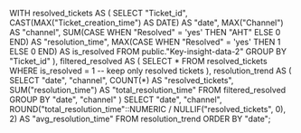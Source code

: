 WITH resolved_tickets AS (
  SELECT
    "Ticket_id",
    CAST(MAX("Ticket_creation_time") AS DATE) AS "date",
    MAX("Channel") AS "channel",
    SUM(CASE WHEN "Resolved" = 'yes' THEN "AHT" ELSE 0 END) AS "resolution_time",
    MAX(CASE WHEN "Resolved" = 'yes' THEN 1 ELSE 0 END) AS is_resolved
  FROM public."Key-insight-data-2"
  GROUP BY "Ticket_id"
),
filtered_resolved AS (
  SELECT
    *
  FROM resolved_tickets
  WHERE is_resolved = 1 -- keep only resolved tickets
),
resolution_trend AS (
  SELECT
    "date",
    "channel",
    COUNT(*) AS "resolved_tickets",
    SUM("resolution_time") AS "total_resolution_time"
  FROM filtered_resolved
  GROUP BY "date", "channel"
)
SELECT
  "date",
  "channel",
  ROUND("total_resolution_time"::NUMERIC / NULLIF("resolved_tickets", 0), 2) AS "avg_resolution_time"
FROM resolution_trend
ORDER BY "date";
